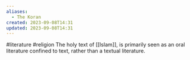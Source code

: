 ```yaml
---
aliases:
  - The Koran
created: 2023-09-08T14:31
updated: 2023-09-08T14:31
---
```

#literature #religion 
The holy text of [[Islam]], is primarily seen as an oral literature confined to text, rather than a textual literature.